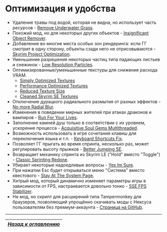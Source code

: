 # Оптимизация и удобства

+ Удаление травы под водой, которая не видна, но использует часть ресурсов - [Remove Underwater Grass](https://www.nexusmods.com/skyrimspecialedition/mods/8734).
+ Похожий мод, но для некоторых других объектов - [Insignificant Object Remover](https://www.nexusmods.com/skyrimspecialedition/mods/3354).
+ Добавление во многие места особых зон рендеринга: если ГГ смотрит в одну сторону, объекты сзади него не отрисовываются - [Skyrim Project Optimization](https://www.nexusmods.com/skyrimspecialedition/mods/14084).
+ Уменьшение разрешения некоторых частиц типа падающих листьев и снежинок - [Low Resolution Particles](https://www.nexusmods.com/skyrimspecialedition/mods/2388).
+ Оптимизированные/уменьшенные текстуры для снижения расхода VRAM.
  + [Simply Optimized Textures](https://www.nexusmods.com/skyrimspecialedition/mods/3858)
  + [Performance Optimized Textures](https://www.nexusmods.com/skyrimspecialedition/mods/21166)
  + [Reduced Texture Size](https://www.nexusmods.com/skyrimspecialedition/mods/2865)
  + [Cleaned Skyrim SE Textures](https://www.nexusmods.com/skyrimspecialedition/mods/38775)
+ Отключение дурацкого радиального размытия от разных эффектов - [No more Radial Blur](https://www.nexusmods.com/skyrimspecialedition/mods/1265).
+ Изменения в поведении мирных жителей при атаках драконов и вампиров - [Run For Your Lives](https://www.nexusmods.com/skyrimspecialedition/mods/2272).
+ Заполнение камней душ только в соответствии с их уровнем, ускорение процесса - [Acquisitive Soul Gems Multithreaded](https://www.nexusmods.com/skyrimspecialedition/mods/1469).
+ Возможность использовать в игре сочетания клавиш для переключения языка и т.п. - [Keyboard Shortcuts Fix](https://www.nexusmods.com/skyrimspecialedition/mods/3620).
+ Позволяет ГГ прыгать во время спринта, несколько раз, может регулировать высоту прыжков - [Better Jumping SE](https://www.nexusmods.com/skyrimspecialedition/mods/18967).
+ Возвращает механику спринта из Skyrim LE ("Hold" вместо "Toggle") - [Classic Sprinting Redone](https://www.nexusmods.com/skyrimspecialedition/mods/20166).
+ Убирает некоторые надоедливые вопросы - [Yes Im Sure](https://www.nexusmods.com/skyrimspecialedition/mods/24898).
+ При нажатии Esc будет открываться меню "Система" вместо квестового - [Stay At The System Page](https://www.nexusmods.com/skyrimspecialedition/mods/19832).
+ Хитрый мод, который динамично изменяет параметры игры в зависимости от FPS, настраивается довольно тонко - [SSE FPS Stabilizer](https://www.nexusmods.com/skyrimspecialedition/mods/38438).
+ Не мод, но скрипт для расширений типа Tampermonkey для браузеров, позволяющий упрощённо скачивать моды с Нексуса пользователям без премиум-аккаунта - [Страница на GitHub](https://github.com/randomtdev/nexusmods_downloadfix).

------

|[*Назад к оглавлению*](../01_Оглавление.md)|
|:---:|
